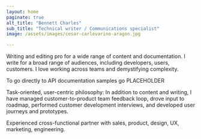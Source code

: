 ```yaml
---
layout: home
paginate: true
alt_title: "Bennett Charles"
sub_title: "Technical writer / Communications specialist"
image: /assets/images/cesar-carlevarino-aragon.jpg

---
```

Writing and editing pro for a wide range of content and documentation.  I write for a broad range of audiences, including developers, users, customers. I love working across teams and demystifying complexity.

To go directly to API documentation samples go PLACEHOLDER

Task-oriented, user-centric philosophy: In addition to content and writing, I have managed customer-to-product team feedback loop, drove input to roadmap, performed customer development interviews, and developed user journeys and prototypes.

Experienced cross-functional partner with sales, product, design, UX, marketing, engineering.
